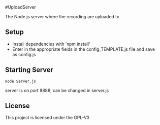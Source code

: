 #UploadServer

The Node.js server where the recording are uploaded to.

Setup
-----
* Install dependencies with 'npm install'
* Enter in the appropriate fields in the config_TEMPLATE.js file and save as config.js

## Starting Server
```
node Server.js
````
server is on port 8888, can be changed in server.js

## License
This project is licensed under the GPL-V3


